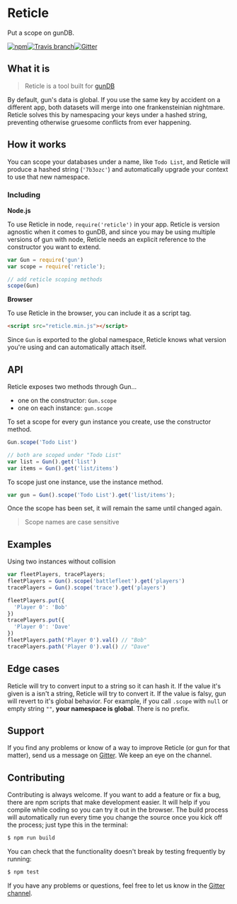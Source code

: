 # Reticle
Put a scope on gunDB.

[![npm](https://img.shields.io/npm/dt/reticle.svg?style=flat-square)](https://www.npmjs.com/package/reticle)[![Travis branch](https://img.shields.io/travis/PsychoLlama/Reticle/master.svg?style=flat-square)](https://travis-ci.org/PsychoLlama/Reticle)[![Gitter](https://img.shields.io/gitter/room/amark/gun.js.svg?style=flat-square)](http://gitter.im/amark/gun)

## What it is
> Reticle is a tool built for [gunDB](https://github.com/amark/gun)

By default, gun's data is global. If you use the same key by accident on a different app, both datasets will merge into one frankensteinian nightmare. Reticle solves this by namespacing your keys under a hashed string, preventing otherwise gruesome conflicts from ever happening.

## How it works
You can scope your databases under a name, like `Todo List`, and Reticle will produce a hashed string (`'7b3ozc'`) and automatically upgrade your context to use that new namespace.

### Including
**Node.js**

To use Reticle in node, `require('reticle')` in your app. Reticle is version agnostic when it comes to gunDB, and since you may be using multiple versions of gun with node, Reticle needs an explicit reference to the constructor you want to extend.
```javascript
var Gun = require('gun')
var scope = require('reticle');

// add reticle scoping methods
scope(Gun)
```

**Browser**

To use Reticle in the browser, you can include it as a script tag.
```html
<script src="reticle.min.js"></script>
```
Since `Gun` is exported to the global namespace, Reticle knows what version you're using and can automatically attach itself.


## API


Reticle exposes two methods through Gun...

 - one on the constructor: `Gun.scope`
 - one on each instance: `gun.scope`

To set a scope for every gun instance you create, use the constructor method.
```javascript
Gun.scope('Todo List')

// both are scoped under "Todo List"
var list = Gun().get('list')
var items = Gun().get('list/items')
```

To scope just one instance, use the instance method.
```javascript
var gun = Gun().scope('Todo List').get('list/items');
```

Once the scope has been set, it will remain the same until changed again.

> Scope names are case sensitive

## Examples
Using two instances without collision
```javascript
var fleetPlayers, tracePlayers;
fleetPlayers = Gun().scope('battlefleet').get('players')
tracePlayers = Gun().scope('trace').get('players')

fleetPlayers.put({
  'Player 0': 'Bob'
})
tracePlayers.put({
  'Player 0': 'Dave'
})
fleetPlayers.path('Player 0').val() // "Bob"
tracePlayers.path('Player 0').val() // "Dave"
```

## Edge cases
Reticle will try to convert input to a string so it can hash it. If the value it's given is a isn't a string, Reticle will try to convert it. If the value is falsy, gun will revert to it's global behavior. For example, if you call `.scope` with `null` or empty string `""`, **your namespace is global**. There is no prefix.

## Support
If you find any problems or know of a way to improve Reticle (or gun for that matter), send us a message on [Gitter](http://gitter.im/amark/gun). We keep an eye on the channel.

## Contributing
Contributing is always welcome.
If you want to add a feature or fix a bug, there are npm scripts that make development easier. It will help if you compile while coding so you can try it out in the browser. The build process will automatically run every time you change the source once you kick off the process; just type this in the terminal:
```bash
$ npm run build
```

You can check that the functionality doesn't break by testing frequently by running:
```bash
$ npm test
```

If you have any problems or questions, feel free to let us know in the [Gitter channel](http://gitter.im/amark/gun).

<!--

### Contributors
 - your name here

-->